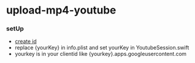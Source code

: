 # upload-mp4-youtube

### setUp

 - [create id](https://developers.google.com/youtube/registering_an_application?hl=ja)
 - replace {yourKey} in info.plist and  set yourKey in YoutubeSession.swift
 - yourkey is in your clientid like {yourkey}.apps.googleusercontent.com
